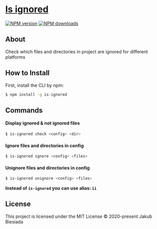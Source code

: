 # [Is ignored](https://github.com/awesome-cli/is-ignored)

[![NPM version](https://img.shields.io/npm/v/is-ignored?style=flat-square)](https://www.npmjs.com/package/is-ignored)
[![NPM downloads](https://img.shields.io/npm/dm/is-ignored?style=flat-square)](https://www.npmjs.com/package/is-ignored)

## About

Check which files and directories in project are ignored for different platforms

## How to Install

First, install the CLI by npm:

```sh
$ npm install -g is-ignored
```

## Commands

#### Display ignored & not ignored files

```sh
$ is-ignored check <config> <dir>
```

#### Ignore files and directories in config

```sh
$ is-ignored ignore <config> <files>
```

#### Unignore files and directories in config

```sh
$ is-ignored unignore <config> <files>
```

**Instead of `is-ignored` you can use alias: `ii`**

## License

This project is licensed under the MIT License © 2020-present Jakub Biesiada
